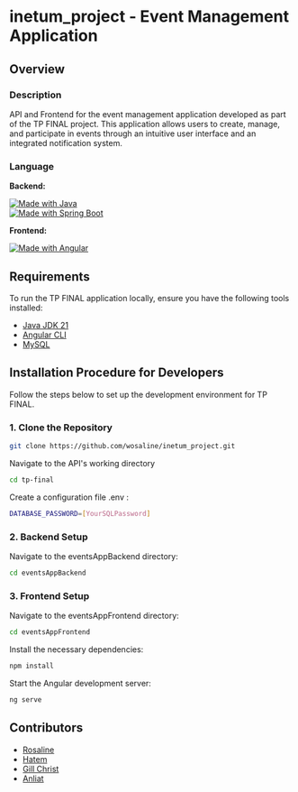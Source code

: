 # inetum_project - Event Management Application

## Overview

### Description

API and Frontend for the event management application developed as part of the TP FINAL project. This application allows users to create, manage, and participate in events through an intuitive user interface and an integrated notification system.

### Language

**Backend:**

[![Made with Java](https://img.shields.io/badge/Made%20with-Java-orange)](https://www.java.com/)  
[![Made with Spring Boot](https://img.shields.io/badge/Made%20with-Spring%20Boot-green)](https://spring.io/projects/spring-boot)

**Frontend:**

[![Made with Angular](https://img.shields.io/badge/Made%20with-Angular-red)](https://angular.io/)

## Requirements

To run the TP FINAL application locally, ensure you have the following tools installed:

- [Java JDK 21](https://www.oracle.com/fr/java/technologies/downloads/#java21)
- [Angular CLI](https://angular.io/cli)
- [MySQL](https://www.mysql.com/)

## Installation Procedure for Developers

Follow the steps below to set up the development environment for TP FINAL.

### 1. Clone the Repository

```bash
git clone https://github.com/wosaline/inetum_project.git
```

Navigate to the API's working directory

```bash
cd tp-final
```

Create a configuration file .env :

```bash
DATABASE_PASSWORD=[YourSQLPassword]
```

### 2. Backend Setup

Navigate to the eventsAppBackend directory:

```bash	
cd eventsAppBackend
```


### 3. Frontend Setup

Navigate to the eventsAppFrontend directory:

```bash	
cd eventsAppFrontend
```

Install the necessary dependencies:

```bash	
npm install
```

Start the Angular development server:

```bash	
ng serve
```

## Contributors

- [Rosaline](https://github.com/wosaline)
- [Hatem](https://github.com/hatem-marzougui)
- [Gill Christ](https://github.com/gbiyoghe27)
- [Anliat](https://github.com/moleela) 
